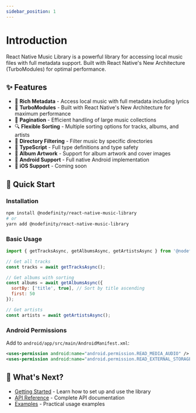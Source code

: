 ```yaml
---
sidebar_position: 1
---
```


# Introduction

React Native Music Library is a powerful library for accessing local music files with full metadata support. Built with React Native's New Architecture (TurboModules) for optimal performance.

## ✨ Features

- 🎵 **Rich Metadata** - Access local music with full metadata including lyrics
- 🚀 **TurboModules** - Built with React Native's New Architecture for maximum performance
- 📄 **Pagination** - Efficient handling of large music collections
- 🔍 **Flexible Sorting** - Multiple sorting options for tracks, albums, and artists
- 📁 **Directory Filtering** - Filter music by specific directories
- 🔄 **TypeScript** - Full type definitions and type safety
- 🎨 **Album Artwork** - Support for album artwork and cover images
- 🤖 **Android Support** - Full native Android implementation
- 📱 **iOS Support** - Coming soon

## 🚀 Quick Start

### Installation

```bash
npm install @nodefinity/react-native-music-library
# or
yarn add @nodefinity/react-native-music-library
```

### Basic Usage

```js
import { getTracksAsync, getAlbumsAsync, getArtistsAsync } from '@nodefinity/react-native-music-library';

// Get all tracks
const tracks = await getTracksAsync();

// Get albums with sorting
const albums = await getAlbumsAsync({
  sortBy: ['title', true], // Sort by title ascending
  first: 50
});

// Get artists
const artists = await getArtistsAsync();
```

### Android Permissions

Add to `android/app/src/main/AndroidManifest.xml`:

```xml
<uses-permission android:name="android.permission.READ_MEDIA_AUDIO" />
<uses-permission android:name="android.permission.READ_EXTERNAL_STORAGE" />
```

## 📖 What's Next?

- [Getting Started](./getting-started) - Learn how to set up and use the library
- [API Reference](./api) - Complete API documentation
- [Examples](./examples) - Practical usage examples
